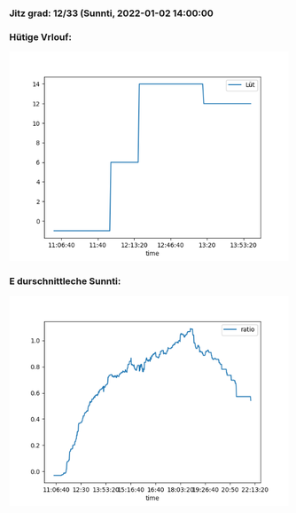### Jitz grad: 12/33 (Sunnti, 2022-01-02 14:00:00

### Hütige Vrlouf:
![Graph](Today.png)

### E durschnittleche Sunnti:
![Graph](Sunnti.png)